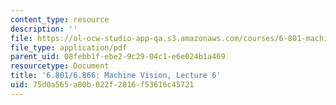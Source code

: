 ```yaml
---
content_type: resource
description: ''
file: https://ol-ocw-studio-app-qa.s3.amazonaws.com/courses/6-801-machine-vision-fall-2020/75d0a565a80b022f2816f53616c45721_MIT6_801F20_lec6.pdf
file_type: application/pdf
parent_uid: 08febb1f-ebe2-9c29-04c1-e6e024b1a469
resourcetype: Document
title: '6.801/6.866: Machine Vision, Lecture 6'
uid: 75d0a565-a80b-022f-2816-f53616c45721
---
```

